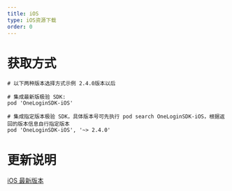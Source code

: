 ```yaml
---
title: iOS
type: iOS资源下载
order: 0
---
```


# 获取方式

```
# 以下两种版本选择方式示例 2.4.0版本以后

# 集成最新版极验 SDK:
pod 'OneLoginSDK-iOS'

# 集成指定版本极验 SDK，具体版本号可先执行 pod search OneLoginSDK-iOS，根据返回的版本信息自行指定版本
pod 'OneLoginSDK-iOS', '~> 2.4.0'
```

# 更新说明

[iOS 最新版本](https://docs.geetest.com/onelogin/changelog/ios#更新日志)

